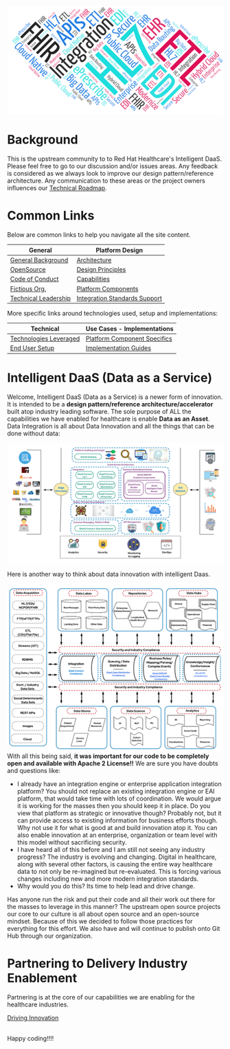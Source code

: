 
![iDaaS Word Art](images/iDAAS-Web-WordCloud.png)

# Background
This is the upstream community to to Red Hat Healthcare's Intelligent DaaS. Please feel free to go to our discussion
and/or issues areas. Any feedback is considered as we always look to improve our design pattern/reference architecture. 
Any communication to these areas or the project owners influences our [Technical Roadmap](docs/Roadmap/index.md).

# Common Links
Below are common links to help you navigate all the site content. 

| General|Platform Design |
| -------------|----------|
|[General Background](./docs/General/Background.md)|[Architecture](docs/Design/Architecture.md)|
|[OpenSource](docs/General/OpenSource.md)|[Design Principles](docs/Design/DesignPrinciples.md)|
|[Code of Conduct](docs/General/CodeOfConduct.md)|[Capabilities](docs/Design/Capabilities.md)|
|[Fictious Org.](docs/General/FictitiousOrg.md)|[Platform Components](docs/Design/PlatformComponents.md)|
|[Technical Leadership](docs/General/TechnicalLeadership.md)|[Integration Standards Support](docs/Design/IntegrationStandardsSupported.md)|

More specific links around technologies used, setup and implementations:

| Technical |Use Cases - Implementations |
| -------------|----------|
|[Technologies Leveraged](docs/Technical/Technologies.md)|[Platform Component Specifics](docs/UseCases/PlatformComponents-Specific.md)|
|[End User Setup](docs/Technical/EndUserSetup.md)|[Implementation Guides](docs/ImplementationGuides/intro.md)|

# Intelligent DaaS (Data as a Service)
Welcome, Intelligent DaaS (Data as a Service) is a newer form of innovation. It is intended to be a <b> design pattern/reference architecture/accelerator </b> 
built atop industry leading software. The sole purpose of ALL the capabilities we have enabled for healthcare is enable <b> Data as an Asset</b>. 
Data Integration is all about Data Innovation and all the things that can be done without data:

![iDaaS Art of the Possible](images/iDAASPlatform-iDaaSDataFlow-Detailed.png)

Here is another way to think about data innovation with intelligent Daas.

![iDaaS Art of the Possible](images/iDAASPlatform-Visuals-iDAASDataTier-4Rs.png)
With all this being said, <b>it was important for our code to be completely open and available with Apache 2 License!!</b>
We are sure you have doubts and questions like:

* I already have an integration engine or enterprise application integration platform? You should not replace an existing 
  integration engine or EAI platform, that would take time with lots of coordination. We would argue it is working for the 
  masses then you should keep it in place. Do you view that platform as strategic or innovative though? Probably not, but 
  it can provide access to existing information for business efforts though. Why not use it for what is good at and build 
  innovation atop it. You can also enable innovation at an enterprise, organization or team level with this model without 
  sacrificing security.
* I have heard all of this before and I am still not seeing any industry progress? The industry is evolving and changing. 
  Digital in healthcare, along with several other factors, is causing the entire way healthcare data to not only be 
  re-imagined but re-evaluated. This is forcing various changes including
  new and more modern integration standards.
* Why would you do this? Its time to help lead and drive change.

Has anyone run the risk and put their code and all their work out there for the masses to leverage in this manner? The upstream open source projects our core to our culture is all about open source and an open-source mindset. Because of this we decided to follow those practices for everything for this effort. We also have and will continue to publish onto Git Hub through our organization.
# Partnering to Delivery Industry Enablement
Partnering is at the core of our capabilities we are enabling for the healthcare industries.

[Driving Innovation](docs/Technical/Implementation.md)


<br/>
Happy coding!!!!
